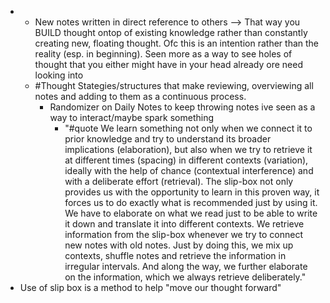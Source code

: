 - 
    - New notes written in direct reference to others --> That way you BUILD thought ontop of existing knowledge rather than constantly creating new, floating thought. Ofc this is an intention rather than the reality (esp. in beginning). Seen more as a way to see holes of thought that you either might have in your head already ore need looking into
    - #Thought Stategies/structures that make reviewing, overviewing all notes and adding to them as a continuous process.
        - Randomizer on Daily Notes to keep throwing notes ive seen as a way to interact/maybe spark something
            - "#quote We learn something not only when we connect it to prior knowledge and try to understand its broader implications (elaboration), but also when we try to retrieve it at different times (spacing) in different contexts (variation), ideally with the help of chance (contextual interference) and with a deliberate effort (retrieval). The slip-box not only provides us with the opportunity to learn in this proven way, it forces us to do exactly what is recommended just by using it. We have to elaborate on what we read just to be able to write it down and translate it into different contexts. We retrieve information from the slip-box whenever we try to connect new notes with old notes. Just by doing this, we mix up contexts, shuffle notes and retrieve the information in irregular intervals. And along the way, we further elaborate on the information, which we always retrieve deliberately."
- Use of slip box is a method to help "move our thought forward"
